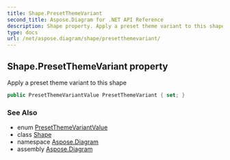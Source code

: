 ```yaml
---
title: Shape.PresetThemeVariant
second_title: Aspose.Diagram for .NET API Reference
description: Shape property. Apply a preset theme variant to this shape
type: docs
url: /net/aspose.diagram/shape/presetthemevariant/
---
```

## Shape.PresetThemeVariant property

Apply a preset theme variant to this shape

```csharp
public PresetThemeVariantValue PresetThemeVariant { set; }
```

### See Also

* enum [PresetThemeVariantValue](../../presetthemevariantvalue/)
* class [Shape](../)
* namespace [Aspose.Diagram](../../shape/)
* assembly [Aspose.Diagram](../../../)


